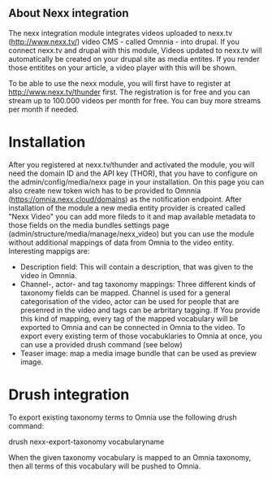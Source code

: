 ## About Nexx integration

The nexx integration module integrates videos uploaded to nexx.tv (http://www.nexx.tv/) video CMS - called Omnnia - into drupal. 
If you connect nexx.tv and drupal with this module, Videos updated to nexx.tv will automatically be created on 
your drupal site as media entites. If you render those entitites on your article, a video player with this will be shown. 

To be able to use the nexx module, you will first have to register at http://www.nexx.tv/thunder first. The registration is 
for free and you can stream up to 100.000 videos per month for free. You can buy more streams per month if needed.

# Installation
After you registered at nexx.tv/thunder and activated the module, you will need the domain ID and the API key (THOR), that you have to 
configure on the admin/config/media/nexx page in your installation.
On this page you can also create new token wich has to be provided to Omnnia (https://omnia.nexx.cloud/domains) 
as the notification endpoint.
After installation of the module a new media entity provider is created called "Nexx Video" you can add more fileds to it and map 
available metadata to those fields on the media bundles settings page (admin/structure/media/manage/nexx_video)
but you can use the module without additional mappings of data from Omnia to the video entity. 
Interesting mappigs are:

* Description field: This will contain a description, that was given to the video in Omnnia.
* Channel-, actor- and tag taxonomy mappings: Three different kinds of taxonomy fields can be mapped.
  Channel is used for a general categorisation of the video, actor can be used for people that 
  are presenred in the video and tags can be arbritary tagging. If You provide this kind of mapping, 
  every tag of the mapped vocabulary will be exported to Omnia and can be connected in Omnia to the video.
  To export every existing term of those vocabuklaries to Omnia at once, you can use a provided drush command (see below)
* Teaser image: map a media image bundle that can be used as preview image.

# Drush integration
To export existing taxonomy terms to Omnia use the following drush command:

drush nexx-export-taxonomy vocabularyname

When the given taxonomy vocabulary is mapped to an Omnia taxonomy, then all terms of this vocabulary will be pushed to Omnia.

